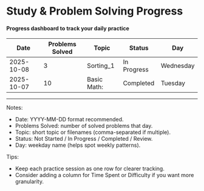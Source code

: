 # Study & Problem Solving Progress

#### Progress dashboard to track your daily practice

| Date       | Problems Solved | Topic                         | Status       | Day       |
|------------|-----------------|-------------------------------|--------------|-----------|
| 2025-10-08 | 3               | Sorting_1                     | In Progress  | Wednesday |
| 2025-10-07 | 10              | Basic Math:                   | Completed    | Tuesday   |






















----
Notes:
- Date: YYYY-MM-DD format recommended.
- Problems Solved: number of solved problems that day.
- Topic: short topic or filenames (comma-separated if multiple).
- Status: Not Started / In Progress / Completed / Review.
- Day: weekday name (helps spot weekly patterns).

Tips:
- Keep each practice session as one row for clearer tracking.
- Consider adding a column for Time Spent or Difficulty if you want more granularity.
